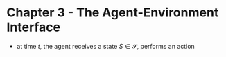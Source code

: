 #  Chapter 3 - The Agent-Environment Interface
- at time $t$, the agent receives a state $S \in \mathcal{S}$, performs an action 

